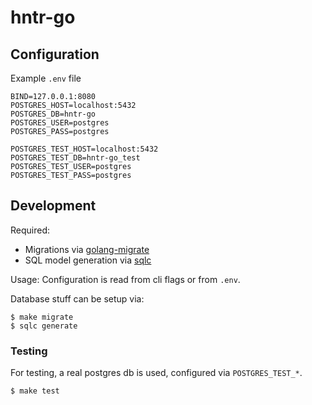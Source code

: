 # hntr-go

## Configuration

Example `.env` file
```
BIND=127.0.0.1:8080
POSTGRES_HOST=localhost:5432
POSTGRES_DB=hntr-go
POSTGRES_USER=postgres
POSTGRES_PASS=postgres

POSTGRES_TEST_HOST=localhost:5432
POSTGRES_TEST_DB=hntr-go_test
POSTGRES_TEST_USER=postgres
POSTGRES_TEST_PASS=postgres
```

## Development

Required:

 * Migrations via [golang-migrate](https://github.com/golang-migrate/migrate)
 * SQL model generation via [sqlc](https://github.com/kyleconroy/sqlc)

Usage:
Configuration is read from cli flags or from `.env`.

Database stuff can be setup via:

    $ make migrate
    $ sqlc generate
    
### Testing

For testing, a real postgres db is used, configured via `POSTGRES_TEST_*`.

    $ make test
